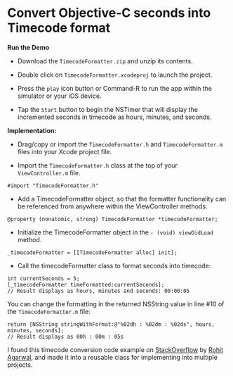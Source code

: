 # Convert Objective-C seconds into Timecode format

**Run the Demo**

* Download the `TimecodeFormatter.zip` and unzip its contents.

* Double click on `TimecodeFormatter.xcodeproj` to launch the project.

* Press the `play` icon button or Command-R to run the app within the simulator or your iOS device.

* Tap the `Start` button to begin the NSTimer that will display the incremented seconds in timecode as hours, minutes, and seconds.

**Implementation:**

* Drag/copy or import the `TimecodeFormatter.h` and `TimecodeFormatter.m` files into your Xcode project file.

* Import the `TimecodeFormatter.h` class at the top of your `ViewController.m` file.

```objc
#import "TimecodeFormatter.h"
```

* Add a TimecodeFormatter object, so that the formatter functionality can be referenced from anywhere within the ViewController methods:

```objc
@property (nonatomic, strong) TimecodeFormatter *timecodeFormatter;
```

* Initialize the TimecodeFormatter object in the `- (void) viewDidLoad` method.

```objc
_timecodeFormatter = [[TimecodeFormatter alloc] init];
```

* Call the timecodeFormatter class to format seconds into timecode:

```objc
int currentSeconds = 5;
[_timecodeFormatter timeFormatted:currentSeconds]; 
// Result displays as hours, minutes and seconds: 00:00:05
```

You can change the formatting in the returned NSString value in line #10 of the `TimecodeFormatter.m` file:

```objc
return [NSString stringWithFormat:@"%02dh : %02dm : %02ds", hours, minutes, seconds]; 
// Result displays as 00h : 00m : 05s
```

I found this timecode conversion code example on <a href="http://stackoverflow.com/questions/1739383/convert-seconds-integer-to-hhmm-iphone" target="_blank">StackOverflow</a> by <a href="http://stackoverflow.com/users/108955/rohit-agarwal" target="_blank">Rohit Agarwal</a>, and made it into a reusable class for implementing into multiple projects.
